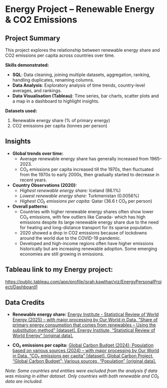 # Energy Project – Renewable Energy & CO2 Emissions

## Project Summary
This project explores the relationship between renewable energy share and CO2 emissions per capita across countries over time.

**Skills demonstrated:**
* **SQL**: Data cleaning, joining multiple datasets, aggregation, ranking, handling duplicates, renaming columns.
* **Data Analysis**: Exploratory analysis of time trends, country-level averages, and rankings.
* **Data Visualisation (Tableau)**: Time series, bar charts, scatter plots and a map in a dashboard to highlight insights.
  
**Datasets used:**
1. Renewable energy share (% of primary energy)
2. CO2 emissions per capita (tonnes per person)

## Insights
* **Global trends over time:**
    * Average renewable energy share has generally increased from 1965–2023.
    * CO₂ emissions per capita increased till the 1970s, then fluctuated from the 1970s to early 2000s, then gradually started to decrease in recent years.
* **Country Observations (2020):**
    * *Highest renewable energy share:* Iceland (86.1%)
    * *Lowest renewable energy share:* Turkmenistan (0.0056%)
    * *Highest CO₂ emissions per capita:* Qatar (36.6 t CO₂ per person)
* **Overall patterns:**
    * Countries with higher renewable energy shares often show lower CO₂ emissions, with few outliers like Canada- which has high emissions despite its large renewable energy share due to the need for heating and long-distance transport for its sparse population.
    * 2020 showed a drop in CO2 emissions because of lockdowns around the world due to the COVID-19 pandemic.
    * Developed and high-income regions often have higher emissions historically but are increasing renewable adoption. Some emerging economies are still growing in emissions.

## Tableau link to my Energy project:
https://public.tableau.com/app/profile/israh.kawthar/viz/EnergyPersonalProject/Dashboard1


## Data Credits
* **Renewable energy share:** [Energy Institute - Statistical Review of World Energy (2025) – with major processing by Our World in Data. “Share of primary energy consumption that comes from renewables – Using the substitution method” [dataset]. Energy Institute, “Statistical Review of World Energy” [original data].](https://ourworldindata.org/renewable-energy)

* **CO₂ emissions per capita:** [Global Carbon Budget (2024); Population based on various sources (2024) – with major processing by Our World in Data. “CO₂ emissions per capita” [dataset]. Global Carbon Project, “Global Carbon Budget”; Various sources, “Population” [original data].](https://ourworldindata.org/explorers/co2?tab=table&Gas+or+Warming=CO₂&Accounting=Territorial&Fuel+or+Land+Use+Change=All+fossil+emissions&Count=Per+capita&country=CHN~USA~IND~GBR~OWID_WRL)

*Note: Some countries and entities were excluded from the analysis if data was missing in either dataset. Only countries with both renewable and CO₂ data are included.*


